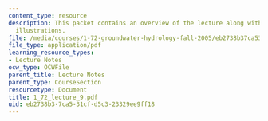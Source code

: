 ```yaml
---
content_type: resource
description: This packet contains an overview of the lecture along with diagrams and
  illustrations.
file: /media/courses/1-72-groundwater-hydrology-fall-2005/eb2738b37ca531cfd5c323329ee9ff18_1_72_lecture_9.pdf
file_type: application/pdf
learning_resource_types:
- Lecture Notes
ocw_type: OCWFile
parent_title: Lecture Notes
parent_type: CourseSection
resourcetype: Document
title: 1_72_lecture_9.pdf
uid: eb2738b3-7ca5-31cf-d5c3-23329ee9ff18
---
```

